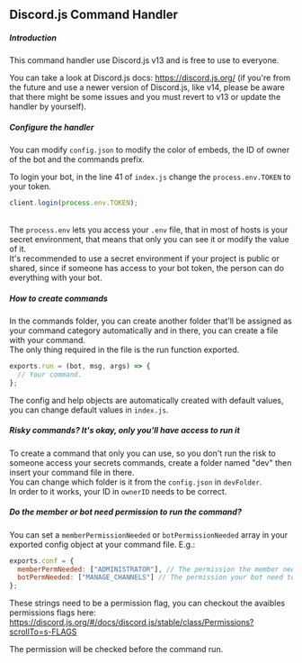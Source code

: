 ## Discord.js Command Handler
##### Introduction
This command handler use Discord.js v13 and is free to use to everyone.

You can take a look at Discord.js docs: https://discord.js.org/ (if you're from the future and use a newer version of Discord.js, like v14, please be aware that there might be some issues and you must revert to v13 or update the handler by yourself).

##### Configure the handler
You can modify ``config.json`` to modify the color of embeds, the ID of owner of the bot and the commands prefix.

To login your bot, in the line 41 of ``index.js`` change the ``process.env.TOKEN`` to your token.
```js
client.login(process.env.TOKEN);
```
<br/>The ``process.env`` lets you access your ``.env`` file, that in most of hosts is your secret environment, that means that only you can see it or modify the value of it.
<br/>It's recommended to use a secret environment if your project is public or shared, since if someone has access to your bot token, the person can do everything with your bot.

##### How to create commands
In the commands folder, you can create another folder that'll be assigned as your command category automatically and in there, you can
create a file with your command.
<br/>The only thing required in the file is the run function exported. 
```js
exports.run = (bot, msg, args) => {
  // Your command.
};
```
The config and help objects
are automatically created with default values, you can change default values in ``index.js``.

##### Risky commands? It's okay, only you'll have access to run it
To create a command that only you can use, so you don't run the risk to someone access your secrets commands, create a folder named "dev" then insert your command file in there.
<br/>You can change which folder is it from the ``config.json`` in ``devFolder``.
<br/>In order to it works, your ID in ``ownerID`` needs to be correct.

##### Do the member or bot need permission to run the command?
You can set a ``memberPermissionNeeded`` or ``botPermissionNeeded`` array in your exported config object at your command file.
E.g.:
```js
exports.conf = {
  memberPermNeeded: ["ADMINISTRATOR"], // The permission the member need to run the command in the guild it was ran.
  botPermNeeded: ["MANAGE_CHANNELS"] // The permission your bot need to run the command in the guild it was ran.
};
```
These strings need to be a permission flag, you can checkout the avaibles permissions flags here:
https://discord.js.org/#/docs/discord.js/stable/class/Permissions?scrollTo=s-FLAGS

The permission will be checked before the command run.
